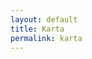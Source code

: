 ```yaml
---
layout: default
title: Karta
permalink: karta
---
```



<script src="https://cdn.jsdelivr.net/gh/openlayers/openlayers.github.io@master/en/v6.4.3/build/ol.js"></script>

<div id="map" class="map" style="width: 400px;height: 100%;"></div>
<script type="text/javascript">
var map = new ol.Map({
target: 'map',
layers: [
new ol.layer.Tile({
source: new ol.source.OSM()
})
],
view: new ol.View({
center: ol.proj.fromLonLat([37.41, 8.82]),
zoom: 4
})
});
</script>
